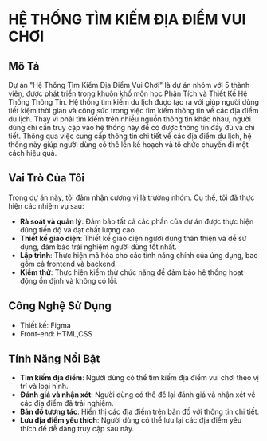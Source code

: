 # HỆ THỐNG TÌM KIẾM ĐỊA ĐIỂM VUI CHƠI

## Mô Tả
Dự án "Hệ Thống Tìm Kiếm Địa Điểm Vui Chơi" là dự án nhóm với 5 thành viên, được phát triển trong khuôn khổ môn học Phân Tích và Thiết Kế Hệ Thống Thông Tin.
Hệ thống tìm kiếm du lịch được tạo ra với giúp người dùng tiết kiệm thời gian và công sức trong việc tìm kiếm thông tin về các địa điểm du lịch. Thay vì phải tìm kiếm trên nhiều nguồn thông tin khác nhau, người dùng chỉ cần truy cập vào hệ thống này để có được thông tin đầy đủ và chi tiết. Thông qua việc cung cấp thông tin chi tiết về các địa điểm du lịch, hệ thống này giúp người dùng có thể lên kế hoạch và tổ chức chuyến đi một cách hiệu quả.
## Vai Trò Của Tôi
Trong dự án này, tôi đảm nhận cương vị là trưởng nhóm. Cụ thể, tôi đã thực hiện các nhiệm vụ sau:
- **Rà soát và quản lý**: Đảm bảo tất cả các phần của dự án được thực hiện đúng tiến độ và đạt chất lượng cao.
- **Thiết kế giao diện**: Thiết kế giao diện người dùng thân thiện và dễ sử dụng, đảm bảo trải nghiệm người dùng tốt nhất.
- **Lập trình**: Thực hiện mã hóa cho các tính năng chính của ứng dụng, bao gồm cả frontend và backend.
- **Kiểm thử**: Thực hiện kiểm thử chức năng để đảm bảo hệ thống hoạt động ổn định và không có lỗi.

## Công Nghệ Sử Dụng
- Thiết kế: Figma
- Front-end: HTML,CSS 

## Tính Năng Nổi Bật
- **Tìm kiếm địa điểm**: Người dùng có thể tìm kiếm địa điểm vui chơi theo vị trí và loại hình.
- **Đánh giá và nhận xét**: Người dùng có thể để lại đánh giá và nhận xét về các địa điểm đã trải nghiệm.
- **Bản đồ tương tác**: Hiển thị các địa điểm trên bản đồ với thông tin chi tiết.
- **Lưu địa điểm yêu thích**: Người dùng có thể lưu lại các địa điểm yêu thích để dễ dàng truy cập sau này.

